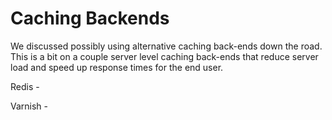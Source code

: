 # Caching Backends

We discussed possibly using alternative caching back-ends down the road. This is a bit on a couple server level caching back-ends that reduce server load and speed up response times for the end user.

Redis - 

Varnish - 